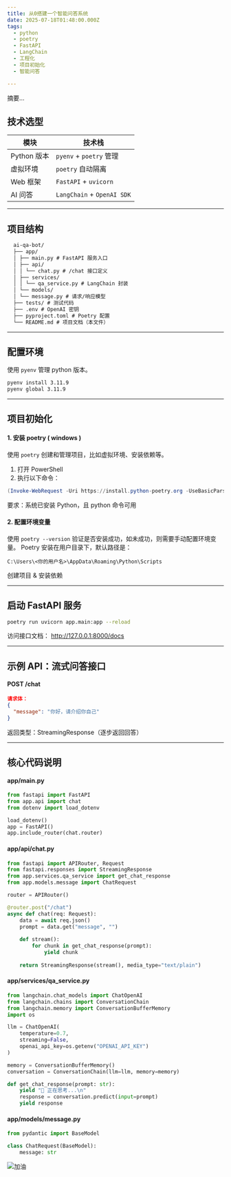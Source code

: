 ```yaml
---
title: 从0搭建一个智能问答系统
date: 2025-07-18T01:48:00.000Z
tags: 
  - python
  - poetry
  - FastAPI
  - LangChain
  - 工程化
  - 项目初始化
  - 智能问答

---
```



摘要...


## 技术选型

| 模块       | 技术栈                     |
|------------|----------------------------|
| Python 版本 | `pyenv` + `poetry` 管理   |
| 虚拟环境   | `poetry` 自动隔离         |
| Web 框架   | `FastAPI` + `uvicorn`     |
| AI 问答    | `LangChain` + `OpenAI SDK`|

---

## 项目结构

```txt
  ai-qa-bot/
  ├── app/
  │ ├── main.py # FastAPI 服务入口
  │ ├── api/
  │ │ └── chat.py # /chat 接口定义
  │ ├── services/
  │ │ └── qa_service.py # LangChain 封装
  │ └── models/
  │ └── message.py # 请求/响应模型
  ├── tests/ # 测试代码
  ├── .env # OpenAI 密钥
  ├── pyproject.toml # Poetry 配置
  └── README.md # 项目文档（本文件）
```

---

## 配置环境

使用 `pyenv` 管理 python 版本。

```bash
pyenv install 3.11.9
pyenv global 3.11.9
```

---

## 项目初始化

#### 1. 安装 poetry ( windows )

使用 `poetry` 创建和管理项目，比如虚拟环境、安装依赖等。
1. 打开 PowerShell
2. 执行以下命令：
```powershell
(Invoke-WebRequest -Uri https://install.python-poetry.org -UseBasicParsing).Content | python -
```
要求：系统已安装 Python，且 python 命令可用

#### 2. 配置环境变量

使用 `poetry --version` 验证是否安装成功，如未成功，则需要手动配置环境变量。
Poetry 安装在用户目录下，默认路径是：
```
C:\Users\<你的用户名>\AppData\Roaming\Python\Scripts
```


创建项目 & 安装依赖

---

## 启动 FastAPI 服务

```bash
poetry run uvicorn app.main:app --reload
```

访问接口文档：
http://127.0.0.1:8000/docs

---

## 示例 API：流式问答接口

#### POST /chat

```json
请求体：
{
  "message": "你好，请介绍你自己"
}
```
返回类型：StreamingResponse（逐步返回回答）

---

## 核心代码说明

#### app/main.py
```python
from fastapi import FastAPI
from app.api import chat
from dotenv import load_dotenv

load_dotenv()
app = FastAPI()
app.include_router(chat.router)
```

#### app/api/chat.py

```python
from fastapi import APIRouter, Request
from fastapi.responses import StreamingResponse
from app.services.qa_service import get_chat_response
from app.models.message import ChatRequest

router = APIRouter()

@router.post("/chat")
async def chat(req: Request):
    data = await req.json()
    prompt = data.get("message", "")
    
    def stream():
        for chunk in get_chat_response(prompt):
            yield chunk
    
    return StreamingResponse(stream(), media_type="text/plain")
```

#### app/services/qa_service.py

```python
from langchain.chat_models import ChatOpenAI
from langchain.chains import ConversationChain
from langchain.memory import ConversationBufferMemory
import os

llm = ChatOpenAI(
    temperature=0.7,
    streaming=False,
    openai_api_key=os.getenv("OPENAI_API_KEY")
)

memory = ConversationBufferMemory()
conversation = ConversationChain(llm=llm, memory=memory)

def get_chat_response(prompt: str):
    yield "🤖 正在思考...\n"
    response = conversation.predict(input=prompt)
    yield response
```

#### app/models/message.py

```python
from pydantic import BaseModel

class ChatRequest(BaseModel):
    message: str
```




![加油](https://silengzi.github.io/cube-fluid-blod/images/006APoFYly8h5mmvdv4zyg307n07nu10.gif)